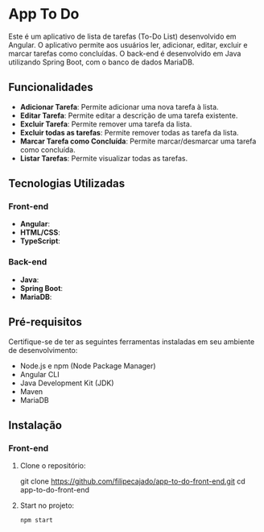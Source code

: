 # App To Do

Este é um aplicativo de lista de tarefas (To-Do List) desenvolvido em Angular. O aplicativo permite aos usuários ler, adicionar, editar, excluir e marcar tarefas como concluídas. O back-end é desenvolvido em Java utilizando Spring Boot, com o banco de dados MariaDB.

## Funcionalidades

- **Adicionar Tarefa**: Permite adicionar uma nova tarefa à lista.
- **Editar Tarefa**: Permite editar a descrição de uma tarefa existente.
- **Excluir Tarefa**: Permite remover uma tarefa da lista.
- **Excluir todas as tarefas**: Permite remover todas as tarefa da lista.
- **Marcar Tarefa como Concluída**: Permite marcar/desmarcar uma tarefa como concluída.
- **Listar Tarefas**: Permite visualizar todas as tarefas.

## Tecnologias Utilizadas

### Front-end

- **Angular**: 
- **HTML/CSS**:
- **TypeScript**:

### Back-end

- **Java**: 
- **Spring Boot**: 
- **MariaDB**: 

## Pré-requisitos

Certifique-se de ter as seguintes ferramentas instaladas em seu ambiente de desenvolvimento:

- Node.js e npm (Node Package Manager)
- Angular CLI
- Java Development Kit (JDK)
- Maven
- MariaDB

## Instalação

### Front-end

1. Clone o repositório:


   git clone https://github.com/filipecajado/app-to-do-front-end.git
   cd app-to-do-front-end

2. Start no projeto:

   ```bash
   npm start
